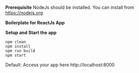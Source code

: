 **Prerequisite**
NodeJs should be installed. You can install from https://nodejs.org

**Boilerplate for ReactJs App**

**Setup and Start the app**
```Shell
npm clean
npm install
npm run build
npm start
```
Default: Access your app here http://localhost:8000
